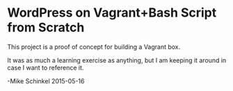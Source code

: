 # WordPress on Vagrant+Bash Script from Scratch
 
This project is a proof of concept for building a Vagrant box.  

It was as much a learning exercise as anything, but I am keeping it around in case I want to reference it.
 
 
-Mike Schinkel
2015-05-16
 

